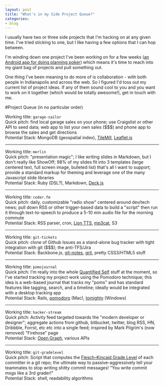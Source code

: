 ```yaml
---
layout: post
title: "What's in my Side Project Queue?"
categories:
- blog
---
```


I usually have two or three side projects that I'm hacking on at any given
time. I've tried sticking to one, but I like having a few options that I can
hop between.

I'm winding down one project I've been working on for a few weeks 
([an Android app for doing planning poker][pp]) which means it's time to reach into my
giant bag of projects and pull something out.

[pp]: https://github.com/sep/planning-poker-android

One thing I've been meaning to do more of is collaboration - with both people
in Indianapolis and across the web. So I figured I'd toss out my current
list of project ideas. If any of them sound cool to you and you want to work 
on it together (which would be totally awesome!), get in touch with me.

#Project Queue (in no particular order)

Working title: `garage-sailor`    
Quick pitch: find local garage sales on your phone; use Craigslist or
other API to seed data; web app to list your own sales ($$$) and phone app to
browse the sales and get directions    
Potential Stack: MongoDB (geospatial index), [TileMill][tilemill], [Leaflet.js][leaflet]

[leaflet]: http://leaflet.cloudmade.com/
[tilemill]: http://mapbox.com/tilemill/

---

Working title: `merlin`    
Quick pitch: "presentation magic"; I like writing slides in Markdown, but I
don't really like ShowOff; 98% of my slides fit into 3 templates 
(large centered text, full screen image, bulleted list) that's all I want to
support; provide a standard markup for theming and leverage one of the many
Javascript slide libraries    
Potential Stack: Ruby (DSL?), Markdown, [Deck.js][deck]

[deck]: http://imakewebthings.github.com/deck.js/

---

Working title: `coder.fm`    
Quick pitch: daily, customizable "radio show" centered around dev/tech news;
pull down RSS or other trigger-based data to build a "script" then run it
through text-to-speech to produce a 5-10 min audio file for the morning 
commute    
Potential Stack: RSS parser, cron, [Lion TTS][tts], [mp3cat][mp3cat], S3

[tts]: http://osxdaily.com/2011/05/15/mac-os-x-lion-new-text-to-speech-voices-samples/
[mp3cat]: http://tomclegg.net/mp3cat

---

Working title: `git-tickets`    
Quick pitch: clone of Github Issues as a stand-alone bug tracker with tight
integration with git ($$$); the anti-TFS/Jira    
Potential Stack: Backbone.js, [git-notes][git-notes], [grit][grit], pretty CSS3/HTML5 stuff

[grit]: https://github.com/mojombo/grit
[git-notes]: http://schacon.github.com/git/git-notes.html

---

Working title: `pomojournal`    
Quick pitch: I'm really into the whole [Quantified Self][qs] stuff at the moment,
so I've started tracking my project work using the Pomodoro technique; this 
idea is a web-based journal that tracks my "poms" and has standard
features like tagging, search, and a timeline; ideally would be integrated
with a desktop tracking app    
Potential Stack: Rails, [pomodoro][pomo-mac] (Mac), [tomighty][pomo-win] (Windows)

[qs]: http://quantifiedself.com/
[pomo-mac]: https://github.com/ugol/pomodoro
[pomo-win]: https://github.com/ccidral/tomighty

---

Working title: `hacker-stream`    
Quick pitch: Activity feed targeted towards the "modern developer or 
designer"; aggregate actions from github, bitbucket, twitter, blog RSS, HN, 
Dribbble, Forrst, etc etc into a single feed; inspired by Mark Pilgrim's (now
removed) "Firehose" page    
Potential Stack: [Open Graph][open-graph], various APIs

[open-graph]: http://ogp.me/

---

Working title: `git-gradelevel`    
Quick pitch: Script that computes the [Flesch–Kincaid Grade Level][fk] of each
committer in a git repo; the ultimate way to passive-aggressively tell your
teammates to stop writing shitty commit messages! "You write commit msgs
like a 3rd grader!"    
Potential Stack: shell, readability algorithms

[fk]: http://en.wikipedia.org/wiki/Flesch%E2%80%93Kincaid_readability_test